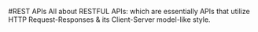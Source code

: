 #REST APIs
All about RESTFUL APIs: which are essentially APIs that utilize HTTP Request-Responses & its Client-Server model-like style.
